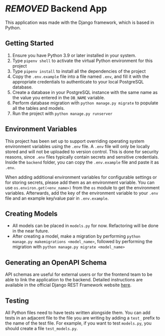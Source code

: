 # ***REMOVED*** Backend App

This application was made with the Django framework, which is based in Python.

## Getting Started
1. Ensure you have Python 3.9 or later installed in your system.
2. Type `pipenv shell` to activate the virtual Python environment for this project
3. Type `pipenv install` to install all the dependencies of the project
4. Copy the `.env.example` file into a file named `.env`, and fill it with the appropriate credentials to authenticate to your local PostgreSQL database.
5. Create a database in your PostgreSQL instance with the same name as the value you entered in the `DB_NAME` variable.
6. Perform database migration with `python manage.py migrate` to populate all the tables and models.
7. Run the project with `python manage.py runserver`

## Environment Variables
This project has been set up to support overriding operating system environment variables using the `.env` file. A `.env` file will only be locally stored and will not be uploaded to version control. This is done for security reasons, since `.env` files typically contain secrets and sensitive credentials. Inside the `backend` folder, you can copy the `.env.example` file and paste it as `.env`.

When adding additional environment variables for configurable settings or for storing secrets, please add them as an environment variable. You can use `os.environ.get(<env_name>)` from the `os` module to get the environment variables. Afterwards, add the key of the environment variable to your `.env` file and an example key/value pair in `.env.example`.

## Creating Models
- All models can be placed in `models.py` for now. Refactoring will be done in the near future.
- After creating a model, make a migration by performing `python manage.py makemigrations <model_name>`, followed by performing the migration with `python manage.py migrate <model_name>`

## Generating an OpenAPI Schema
API schemas are useful for external users or for the frontend team to be able to link the application to the backend. Detailed instructions are available in the official Django REST Framework website [here](https://www.django-rest-framework.org/api-guide/schemas).

## Testing
All Python files need to have tests written alongside them. You can add tests in an adjacent file to the file you are writing by adding a `test_` prefix to the name of the test file. For example, if you want to test `models.py`, you should create a file `test_models.py`.
